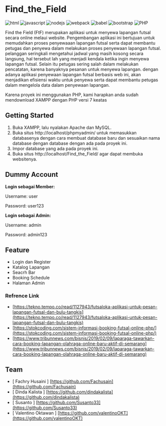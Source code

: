 # Find_the_Field

![html](https://img.shields.io/static/v1?message=HTML&logo=html5&labelColor=5c5c5c&color=1182c3&label=%20) 
![javascript](https://img.shields.io/static/v1?message=JavaScript&logo=javascript&labelColor=5c5c5c&color=1182c3&label=%20)
![nodejs](https://img.shields.io/static/v1?message=NodeJs&logo=node.js&labelColor=5c5c5c&color=1182c3&label=%20)
![webpack](https://img.shields.io/static/v1?message=Webpack%204&logo=webpack&labelColor=5c5c5c&color=1182c3&label=%20)
![babel](https://img.shields.io/static/v1?message=Babel&logo=babel&labelColor=5c5c5c&color=1182c3&label=%20)
![bootstrap](https://img.shields.io/static/v1?message=Bootstrap%205&logo=bootstrap&labelColor=5c5c5c&color=1182c3&label=%20)
![PHP](https://img.shields.io/static/v1?message=PHP&logo=php&labelColor=5c5c5c&color=1182c3&label=%20)

Find the Field (FtF) merupakan aplikasi untuk menyewa lapangan futsal secara online melaui website. Pengembangan aplikasi ini bertujuan untuk memudahkan proses penyewaaan lapangan futsal serta dapat membantu petugas dan penyewa dalam melakukan proses penyewaan lapangan futsal. pelanggan seringkali mengetahui jadwal yang masih kosong secara langsung, hal tersebut lah yang menjadi kendala ketika ingin menyewa lapangan futsal. Selain itu petugas sering salah dalam melakukan pencatatan, karena banyaknya pesanan untuk menyewa lapangan. dengan adanya aplikasi penyewaan lapangan futsal berbasis web ini, akan menjadikan efisiensi waktu untuk penyewa serta dapat membantu petugas dalam mengelola data dalam penyewaan lapangan.

Karena proyek ini menggunakan PHP, kami harapkan anda sudah mendownload XAMPP dengan PHP versi 7 keatas

## Getting Started
1. Buka XAMPP, lalu nyalakan Apache dan MySQL.
2. Buka situs http://localhost/phpmyadmin/ untuk memasukkan databasenya dengan cara membuat database baru dan sesuaikan nama database dengan database dengan ada pada proyek ini.
3. Impor database yang ada pada proyek ini.
4. Buka situs http://localhost/Find_the_Field/ agar dapat membuka websitenya. 

## Dummy Account
**Login sebagai Member:**

Username: user

Password: user123

**Login sebagai Admin:**

Username: admin

Password: admin123

## Feature
* Login dan Register
* Katalog Lapangan
* Seacrh Bar
* Booking Schedule
* Halaman Admin

### Refrence Link
 - [https://tekno.tempo.co/read/1127943/futsaloka-aplikasi-untuk-pesan-lapangan-futsal-dan-bulu-tangkis](https://tekno.tempo.co/read/1127943/futsaloka-aplikasi-untuk-pesan-lapangan-futsal-dan-bulu-tangkis)
- [https://stokcoding.com/sistem-informasi-booking-futsal-online-php/](https://stokcoding.com/sistem-informasi-booking-futsal-online-php/)
- [https://www.tribunnews.com/bisnis/2019/02/09/laparaga-tawarkan-cara-booking-lapangan-olahraga-online-baru-aktif-di-semarang](https://www.tribunnews.com/bisnis/2019/02/09/laparaga-tawarkan-cara-booking-lapangan-olahraga-online-baru-aktif-di-semarang)

## Team
* [ Fachry Husaini ] [https://github.com/Fachusain](https://github.com/Fachusain)
* [ Dinda Kalista ] [https://github.com/dindakalista](https://github.com/dindakalista)
* [ Susanto ] [https://github.com/Susanto33](https://github.com/Susanto33)
* [ Valentino Oktawan ] [https://github.com/valentinoOKT](https://github.com/valentinoOKT)